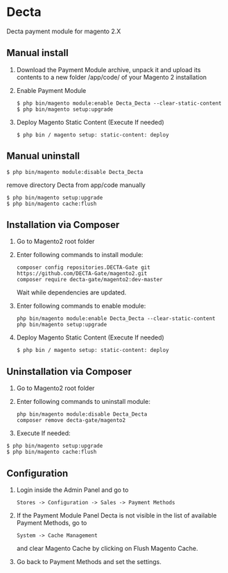 # Decta

Decta payment module for magento 2.X

## Manual install

1. Download the Payment Module archive, unpack it and upload its contents to a new folder <root>/app/code/ of your Magento 2 installation

2. Enable Payment Module
    ```text
    $ php bin/magento module:enable Decta_Decta --clear-static-content
    $ php bin/magento setup:upgrade
    ```
3. Deploy Magento Static Content (Execute If needed)
    ```text
    $ php bin / magento setup: static-content: deploy
    ```
## Manual uninstall

```text
$ php bin/magento module:disable Decta_Decta
```

remove directory Decta from app/code manually

```text
$ php bin/magento setup:upgrade
$ php bin/magento cache:flush
```

## Installation via Composer

1. Go to Magento2 root folder

2. Enter following commands to install module:
   ```text
   composer config repositories.DECTA-Gate git https://github.com/DECTA-Gate/magento2.git
   composer require decta-gate/magento2:dev-master 
   ``` 
   Wait while dependencies are updated.
3. Enter following commands to enable module:
   ```text
   php bin/magento module:enable Decta_Decta --clear-static-content
   php bin/magento setup:upgrade 
   ``` 
4. Deploy Magento Static Content (Execute If needed)
    ```text
    $ php bin / magento setup: static-content: deploy
    ```
## Uninstallation via Composer

1. Go to Magento2 root folder

2. Enter following commands to uninstall module:
   ```text
   php bin/magento module:disable Decta_Decta
   composer remove decta-gate/magento2
   ``` 
3. Execute If needed:
```text
$ php bin/magento setup:upgrade
$ php bin/magento cache:flush
```
## Configuration

1. Login inside the Admin Panel and go to 
    ```text
    Stores -> Configuration -> Sales -> Payment Methods
    ```
2. If the Payment Module Panel Decta is not visible in the list of available Payment Methods, go to 
    ```text
    System -> Cache Management 
    ```
    and clear Magento Cache by clicking on Flush Magento Cache.

3. Go back to Payment Methods and set the settings.
